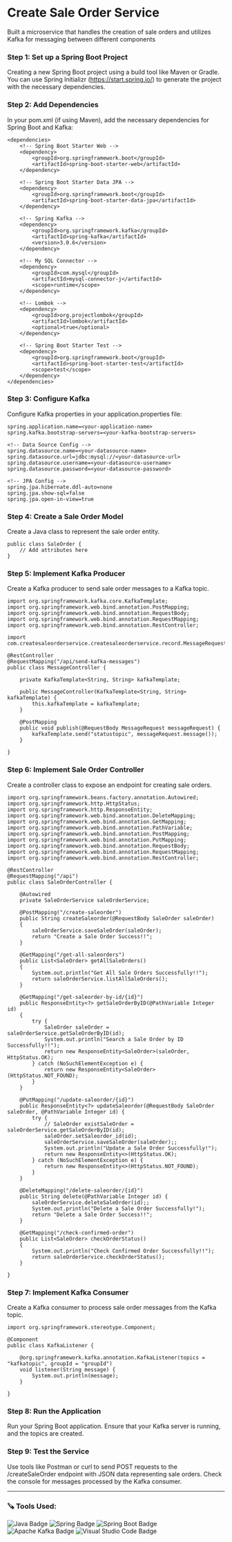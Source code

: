 # Create Sale Order Service

Built a microservice that handles the creation of sale orders and utilizes Kafka for messaging between different components

### Step 1: Set up a Spring Boot Project
Creating a new Spring Boot project using a build tool like Maven or Gradle. You can use Spring Initializr (https://start.spring.io/) to generate the project with the necessary dependencies.

### Step 2: Add Dependencies
In your pom.xml (if using Maven), add the necessary dependencies for Spring Boot and Kafka:
```
<dependencies>
    <!-- Spring Boot Starter Web -->
    <dependency>
        <groupId>org.springframework.boot</groupId>
        <artifactId>spring-boot-starter-web</artifactId>
    </dependency>

    <!-- Spring Boot Starter Data JPA -->
    <dependency>
        <groupId>org.springframework.boot</groupId>
        <artifactId>spring-boot-starter-data-jpa</artifactId>
    </dependency>

    <!-- Spring Kafka -->
    <dependency>
        <groupId>org.springframework.kafka</groupId>
        <artifactId>spring-kafka</artifactId>
        <version>3.0.6</version>
    </dependency>

    <!-- My SQL Connector -->
    <dependency>
        <groupId>com.mysql</groupId>
        <artifactId>mysql-connector-j</artifactId>
        <scope>runtime</scope>
    </dependency>

    <!-- Lombok -->
    <dependency>
        <groupId>org.projectlombok</groupId>
        <artifactId>lombok</artifactId>
        <optional>true</optional>
    </dependency>

    <!-- Spring Boot Starter Test -->
    <dependency>
        <groupId>org.springframework.boot</groupId>
        <artifactId>spring-boot-starter-test</artifactId>
        <scope>test</scope>
    </dependency>
</dependencies>
```

### Step 3: Configure Kafka
Configure Kafka properties in your application.properties file:
```
spring.application.name=<your-application-name>
spring.kafka.bootstrap-servers=<your-kafka-bootstrap-servers>

<!-- Data Source Config -->
spring.datasource.name=<your-datasource-name>
spring.datasource.url=jdbc:mysql://<your-datasource-url>
spring.datasource.username=<your-datasource-username>
spring.datasource.password=<your-datasource-password>

<!-- JPA Config -->
spring.jpa.hibernate.ddl-auto=none
spring.jpa.show-sql=false
spring.jpa.open-in-view=true
```

### Step 4: Create a Sale Order Model
Create a Java class to represent the sale order entity.
```
public class SaleOrder {
    // Add attributes here
}
```

### Step 5: Implement Kafka Producer
Create a Kafka producer to send sale order messages to a Kafka topic.
```
import org.springframework.kafka.core.KafkaTemplate;
import org.springframework.web.bind.annotation.PostMapping;
import org.springframework.web.bind.annotation.RequestBody;
import org.springframework.web.bind.annotation.RequestMapping;
import org.springframework.web.bind.annotation.RestController;

import com.createsaleorderservice.createsaleorderservice.record.MessageRequest;

@RestController
@RequestMapping("/api/send-kafka-messages")
public class MessageController {

    private KafkaTemplate<String, String> kafkaTemplate;

    public MessageController(KafkaTemplate<String, String> kafkaTemplate) {
        this.kafkaTemplate = kafkaTemplate;
    }

    @PostMapping
    public void publish(@RequestBody MessageRequest messageRequest) {
        kafkaTemplate.send("statustopic", messageRequest.message());
    }
    
}
```

### Step 6: Implement Sale Order Controller
Create a controller class to expose an endpoint for creating sale orders.
```
import org.springframework.beans.factory.annotation.Autowired;
import org.springframework.http.HttpStatus;
import org.springframework.http.ResponseEntity;
import org.springframework.web.bind.annotation.DeleteMapping;
import org.springframework.web.bind.annotation.GetMapping;
import org.springframework.web.bind.annotation.PathVariable;
import org.springframework.web.bind.annotation.PostMapping;
import org.springframework.web.bind.annotation.PutMapping;
import org.springframework.web.bind.annotation.RequestBody;
import org.springframework.web.bind.annotation.RequestMapping;
import org.springframework.web.bind.annotation.RestController;

@RestController
@RequestMapping("/api")
public class SaleOrderController {
    
    @Autowired
    private SaleOrderService saleOrderService;

    @PostMapping("/create-saleorder")
    public String createSaleorder(@RequestBody SaleOrder saleOrder)
    {
        saleOrderService.saveSaleOrder(saleOrder);
        return "Create a Sale Order Success!!";
    }

    @GetMapping("/get-all-saleorders")
    public List<SaleOrder> getAllSaleOrders() 
    {
        System.out.println("Get All Sale Orders Successfully!!");
        return saleOrderService.listAllSaleOrders();
    }

    @GetMapping("/get-saleorder-by-id/{id}")
    public ResponseEntity<?> getSaleOrderByID(@PathVariable Integer id)
    {
        try {
            SaleOrder saleOrder = saleOrderService.getSaleOrderByID(id);
            System.out.println("Search a Sale Order by ID Successfully!!");
            return new ResponseEntity<SaleOrder>(saleOrder, HttpStatus.OK);
        } catch (NoSuchElementException e) {
            return new ResponseEntity<SaleOrder>(HttpStatus.NOT_FOUND);
        }
    }

    @PutMapping("/update-saleorder/{id}")
    public ResponseEntity<?> updateSaleorder(@RequestBody SaleOrder saleOrder, @PathVariable Integer id) {
        try {
            // SaleOrder existSaleOrder = saleOrderService.getSaleOrderByID(id);
            saleOrder.setSaleorder_id(id);
            saleOrderService.saveSaleOrder(saleOrder);;
			System.out.println("Update a Sale Order Successfully!");
            return new ResponseEntity<>(HttpStatus.OK);
        } catch (NoSuchElementException e) {
            return new ResponseEntity<>(HttpStatus.NOT_FOUND);
        }
    }
	
	@DeleteMapping("/delete-saleorder/{id}")
    public String delete(@PathVariable Integer id) {
		saleOrderService.deleteSaleOrder(id);;
		System.out.println("Delete a Sale Order Successfully!");
		return "Delete a Sale Order Success!!"; 
    }

    @GetMapping("/check-confirmed-order")
    public List<SaleOrder> checkOrderStatus() 
    {
        System.out.println("Check Confirmed Order Successfully!!");
        return saleOrderService.checkOrderStatus();
    }

}
```

### Step 7: Implement Kafka Consumer
Create a Kafka consumer to process sale order messages from the Kafka topic.
```
import org.springframework.stereotype.Component;

@Component
public class KafkaListener {

    @org.springframework.kafka.annotation.KafkaListener(topics = "kafkatopic", groupId = "groupId")
    void listener(String message) {
        System.out.println(message);
    }
    
}
```

### Step 8: Run the Application
Run your Spring Boot application. Ensure that your Kafka server is running, and the topics are created.

### Step 9: Test the Service
Use tools like Postman or curl to send POST requests to the /createSaleOrder endpoint with JSON data representing sale orders. Check the console for messages processed by the Kafka consumer.

---

### 🪚 Tools Used:
![Java Badge](https://img.shields.io/badge/Java-ED8B00?style=for-the-badge&logo=openjdk&logoColor=white)
![Spring Badge](https://img.shields.io/badge/Spring-6DB33F?style=for-the-badge&logo=spring&logoColor=white)
![Spring Boot Badge](https://img.shields.io/badge/spring%20boot-6DB33F?style=for-the-badge&logo=springboot&logoColor=white)
![Apache Kafka Badge](https://img.shields.io/badge/apache%20kafka-000000?style=for-the-badge&logo=apachekafka&logoColor=%23white&color=%23000000)
![Visual Studio Code Badge](https://img.shields.io/badge/Visual_Studio_Code-0078D4?style=for-the-badge&logo=visual%20studio%20code&logoColor=white)
